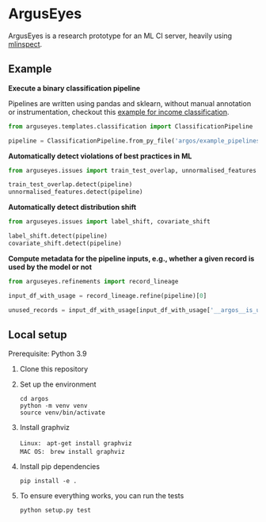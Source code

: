 # ArgusEyes

ArgusEyes is a research prototype for an ML CI server, heavily using [mlinspect](https://github.com/stefan-grafberger/mlinspect).

## Example

__Execute a binary classification pipeline__

Pipelines are written using pandas and sklearn, without manual annotation or instrumentation, checkout this [example for income classification](https://github.com/schelterlabs/argos/blob/main/argos/example_pipelines/income_classifier.py).

```python
from arguseyes.templates.classification import ClassificationPipeline

pipeline = ClassificationPipeline.from_py_file('argos/example_pipelines/income_classifier.py')
```

__Automatically detect violations of best practices in ML__
```python
from arguseyes.issues import train_test_overlap, unnormalised_features

train_test_overlap.detect(pipeline)
unnormalised_features.detect(pipeline)
```

__Automatically detect distribution shift__
```python
from arguseyes.issues import label_shift, covariate_shift

label_shift.detect(pipeline)
covariate_shift.detect(pipeline)
```

__Compute metadata for the pipeline inputs, e.g., whether a given record is used by the model or not__
```python
from arguseyes.refinements import record_lineage

input_df_with_usage = record_lineage.refine(pipeline)[0]

unused_records = input_df_with_usage[input_df_with_usage['__argos__is_used'] == False]
```

## Local setup

Prerequisite: Python 3.9

1. Clone this repository
2. Set up the environment

	`cd argos` <br>
	`python -m venv venv` <br>
	`source venv/bin/activate` <br>

3. Install graphviz

    `Linux: ` `apt-get install graphviz` <br>
    `MAC OS: ` `brew install graphviz` <br>
	
4. Install pip dependencies 

    `pip install -e .` <br>

5. To ensure everything works, you can run the tests

    `python setup.py test` <br>
